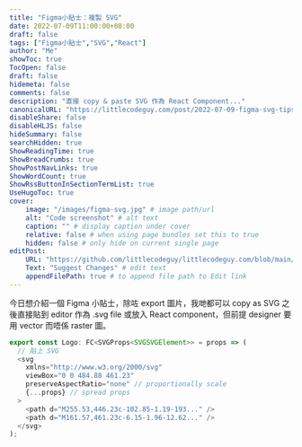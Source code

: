 ```yaml
---
title: "Figma小貼士：複製 SVG"
date: 2022-07-09T11:00:00+08:00
draft: false
tags: ["Figma小貼士","SVG","React"]
author: "Me"
showToc: true
TocOpen: false
draft: false
hidemeta: false
comments: false
description: "直接 copy & paste SVG 作為 React Component..."
canonicalURL: "https://littlecodeguy.com/post/2022-07-09-figma-svg-tips.md"
disableShare: false
disableHLJS: false
hideSummary: false
searchHidden: true
ShowReadingTime: true
ShowBreadCrumbs: true
ShowPostNavLinks: true
ShowWordCount: true
ShowRssButtonInSectionTermList: true
UseHugoToc: true
cover:
    image: "/images/figma-svg.jpg" # image path/url
    alt: "Code screenshot" # alt text
    caption: "" # display caption under cover
    relative: false # when using page bundles set this to true
    hidden: false # only hide on current single page
editPost:
    URL: "https://github.com/littlecodeguy/littlecodeguy.com/blob/main/content"
    Text: "Suggest Changes" # edit text
    appendFilePath: true # to append file path to Edit link
---
```


今日想介紹一個 Figma 小貼士，除咗 export 圖片，我哋都可以 copy as SVG 之後直接貼到 editor 作為 .svg file 或放入 React component，但前提 designer 要用 vector 而唔係 raster 圖。

```typescript
export const Logo: FC<SVGProps<SVGSVGElement>> = props => (
  // 貼上 SVG
  <svg
    xmlns="http://www.w3.org/2000/svg"
    viewBox="0 0 484.88 461.23"
    preserveAspectRatio="none" // proportionally scale
    {...props} // spread props
  >
    <path d="M255.53,446.23c-102.85-1.19-193..." />
    <path d="M161.57,461.23c-6.15-1.96-12.62..." />
  </svg>
);
```